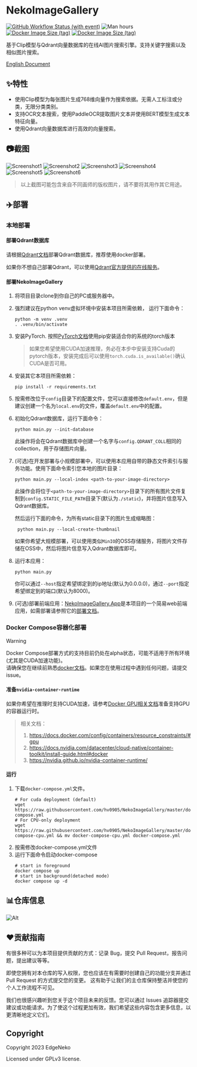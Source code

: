 # NekoImageGallery

[![GitHub Workflow Status (with event)](https://img.shields.io/github/actions/workflow/status/hv0905/NekoImageGallery/prod.yml?logo=github)](https://github.com/hv0905/NekoImageGallery/actions)
![Man hours](https://img.shields.io/endpoint?url=https%3A%2F%2Fmanhours.aiursoft.cn%2Fr%2Fgithub.com%2Fhv0905%2FNekoImageGallery.json)
[![Docker Image Size (tag)](https://img.shields.io/docker/image-size/edgeneko/neko-image-gallery/latest?label=Docker%20Image%20(cuda))](https://hub.docker.com/r/edgeneko/neko-image-gallery)
[![Docker Image Size (tag)](https://img.shields.io/docker/image-size/edgeneko/neko-image-gallery/latest-cpu?label=Docker%20Image%20(cpu))](https://hub.docker.com/r/edgeneko/neko-image-gallery)

基于Clip模型与Qdrant向量数据库的在线AI图片搜索引擎。支持关键字搜索以及相似图片搜索。

[English Document](readme.md)

## ✨特性

- 使用Clip模型为每张图片生成768维向量作为搜索依据。无需人工标注或分类，无限分类类别。
- 支持OCR文本搜索，使用PaddleOCR提取图片文本并使用BERT模型生成文本特征向量。
- 使用Qdrant向量数据库进行高效的向量搜索。

## 📷截图

![Screenshot1](web/screenshots/1.png)
![Screenshot2](web/screenshots/2.png)
![Screenshot3](web/screenshots/3.png)
![Screenshot4](web/screenshots/4.png)
![Screenshot5](web/screenshots/5.png)
![Screenshot6](web/screenshots/6.png)

> 以上截图可能包含来自不同画师的版权图片，请不要将其用作其它用途。


## ✈️部署

### 本地部署
#### 部署Qdrant数据库

请根据[Qdrant文档](https://qdrant.tech/documentation/quick-start/)部署Qdrant数据库，推荐使用docker部署。

如果你不想自己部署Qdrant，可以使用[Qdrant官方提供的在线服务](https://qdrant.tech/documentation/cloud/)。

#### 部署NekoImageGallery
1. 将项目目录clone到你自己的PC或服务器中。
2. 强烈建议在python venv虚拟环境中安装本项目所需依赖， 运行下面命令：
    ```shell
    python -m venv .venv
    . .venv/bin/activate
    ```
3. 安装PyTorch. 按照[PyTorch文档](https://pytorch.org/get-started/locally/)使用pip安装适合你的系统的torch版本
   > 如果您希望使用CUDA加速推理，务必在本步中安装支持Cuda的pytorch版本，安装完成后可以使用`torch.cuda.is_available()`确认CUDA是否可用。
4. 安装其它本项目所需依赖：
    ```shell
    pip install -r requirements.txt
    ```
5. 按需修改位于`config`目录下的配置文件，您可以直接修改`default.env`，但是建议创建一个名为`local.env`的文件，覆盖`default.env`中的配置。
6. 初始化Qdrant数据库，运行下面命令：
    ```shell
    python main.py --init-database
    ```
   此操作将会在Qdrant数据库中创建一个名字与`config.QDRANT_COLL`相同的collection，用于存储图片向量。
7. (可选)在开发部署与小规模部署中，可以使用本应用自带的静态文件索引与服务功能。使用下面命令索引您本地的图片目录：
    ```shell
   python main.py --local-index <path-to-your-image-directory>
    ```
   此操作会将位于`<path-to-your-image-directory>`目录下的所有图片文件复制到`config.STATIC_FILE_PATH`目录下(默认为`./static`)，并将图片信息写入Qdrant数据库。
   
   然后运行下面的命令，为所有static目录下的图片生成缩略图：

   ```shell
    python main.py --local-create-thumbnail
   ```
   
   如果你希望大规模部署，可以使用类似`MinIO`的OSS存储服务，将图片文件存储在OSS中，然后将图片信息写入Qdrant数据库即可。
8. 运行本应用：
    ```shell
    python main.py
    ```
   你可以通过`--host`指定希望绑定到的ip地址(默认为0.0.0.0)，通过`--port`指定希望绑定到的端口(默认为8000)。
9. (可选)部署前端应用：[NekoImageGallery.App](https://github.com/hv0905/NekoImageGallery.App)是本项目的一个简易web前端应用，如需部署请参照它的[部署文档](https://github.com/hv0905/NekoImageGallery.App)。

### Docker Compose容器化部署

> [!WARNING]  
> Docker Compose部署方式的支持目前仍处在alpha状态，可能不适用于所有环境(尤其是CUDA加速功能)。  
> 请确保您在继续前熟悉[docker文档](https://docs.docker.com/)。如果您在使用过程中遇到任何问题，请提交issue。

#### 准备`nvidia-container-runtime`

如果你希望在推理时支持CUDA加速，请参考[Docker GPU相关文档](https://docs.docker.com/config/containers/resource_constraints/#gpu)准备支持GPU的容器运行时。

> 相关文档：  
> 1. https://docs.docker.com/config/containers/resource_constraints/#gpu
> 2. https://docs.nvidia.com/datacenter/cloud-native/container-toolkit/install-guide.html#docker
> 3. https://nvidia.github.io/nvidia-container-runtime/

#### 运行

1. 下载`docker-compose.yml`文件。
   ```shell
   # For cuda deployment (default)
   wget https://raw.githubusercontent.com/hv0905/NekoImageGallery/master/docker-compose.yml
   # For CPU-only deployment
   wget https://raw.githubusercontent.com/hv0905/NekoImageGallery/master/docker-compose-cpu.yml && mv docker-compose-cpu.yml docker-compose.yml
   ```
2. 按需修改docker-compose.yml文件
3. 运行下面命令启动docker-compose
   ```shell
   # start in foreground
   docker compose up
   # start in background(detached mode)
   docker compose up -d
   ```

## 📊仓库信息

![Alt](https://repobeats.axiom.co/api/embed/ac080afa0d2d8af0345f6818b9b7c35bf8de1d31.svg "Repobeats analytics image")

## ❤️贡献指南

有很多种可以为本项目提供贡献的方式：记录 Bug，提交 Pull Request，报告问题，提出建议等等。

即使您拥有对本仓库的写入权限，您也应该在有需要时创建自己的功能分支并通过 Pull Request 的方式提交您的变更。
这有助于让我们的主仓库保持整洁并使您的个人工作流程不可见。

我们也很感兴趣听到您关于这个项目未来的反馈。您可以通过 Issues 追踪器提交建议或功能请求。为了使这个过程更加有效，我们希望这些内容包含更多信息，以更清晰地定义它们。

## Copyright

Copyright 2023 EdgeNeko

Licensed under GPLv3 license.
